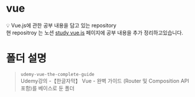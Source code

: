# vue #
💡 Vue.js에 관한 공부 내용을 담고 있는 repository
<br>    현 repositroy 는 노션 [study vue.js](https://separate-chimpanzee-eab.notion.site/vue-js-976572170dee441f985644cf720b5536) 페이지에 공부 내용을 추가 정리하고있습니다.

# 폴더 설명 #

> `udemy-vue-the-complete-guide`
<br>Udemy강의 -【한글자막】 Vue - 완벽 가이드 (Router 및 Composition API 포함)를 베이스로 둔 폴더
